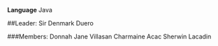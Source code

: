 **Language**
Java

##Leader:
Sir Denmark Duero

###Members:
Donnah Jane Villasan
Charmaine Acac
Sherwin Lacadin
